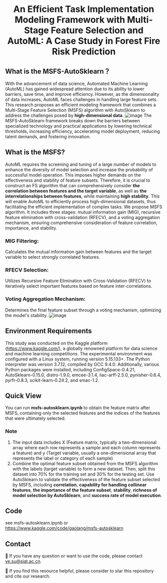 <h1 style="text-align: center;">An Efficient Task Implementation Modeling Framework with Multi-Stage Feature Selection and AutoML: A Case Study in Forest Fire Risk Prediction</h1>

## What is the MSFS-AutoSklearn？
With the advancement of data science, Automated Machine Learning (AutoML) has gained widespread attention due to its ability to lower barriers, save time, and improve efficiency. However, as the dimensionality of data increases, AutoML faces challenges in handling large feature sets. This research proposes an efficient modeling framework that combines a Multi-Stage Feature Selection (MSFS) algorithm with AutoSklearn to address the challenges posed by **high-dimensional data**.
![image](https://github.com/user-attachments/assets/a10b3fc2-6b45-4a30-b930-3d51963f7970)
The MSFS-AutoSklearn framework breaks down the barriers between specialized technology and practical applications by lowering technical thresholds, increasing efficiency, accelerating model deployment, reducing talent demands, and fostering innovation.

## What is the MSFS?
AutoML requires the screening and tuning of a large number of models to enhance the diversity of model selection and increase the probability of successful model operation. This imposes higher demands on the effectiveness and stability of feature subsets. Therefore, it is crucial to construct an FS algorithm that can comprehensively consider **the correlation between features and the target variable**, as well as **the interrelationships between features**, while maintaining **high stability**. This will enable AutoML to efficiently process high-dimensional datasets, thus facilitating the efficient implementation of complex tasks. 
We propose MSFS algorithm. It includes three stages: mutual information gain (MIG), recursive feature elimination with cross-validation (RFECV), and a voting aggregation mechanism, ensuring comprehensive consideration of feature correlation, importance, and stability.

### MIG Filtering: 
Calculates the mutual information gain between features and the target variable to select strongly correlated features.
### RFECV Selection: 
Utilizes Recursive Feature Elimination with Cross-Validation (RFECV) to iteratively select important features based on feature inter-correlations.
### Voting Aggregation Mechanism: 
Determines the final feature subset through a voting mechanism, optimizing the model's stability.
![image](https://github.com/user-attachments/assets/270283b9-5d3b-45fb-aa53-7aedb90d2321)

## Environment Requirements
This study was conducted on the Kaggle platform (https://www.kaggle.com/), a globally renowned platform for data science and machine learning competitions. The experimental environment was configured with a Linux system, running version 5.15.133+. The Python interpreter was version 3.7.12, compiled by GCC 9.4.0. Additionally, various Python packages were installed, including ConfigSpace-0.4.21, AutoSklearn-0.15.0, distro-1.9.0, emcee-3.1.4, liac-arff-2.5.0, pynisher-0.6.4, pyrfr-0.8.3, scikit-learn-0.24.2, and smac-1.2.

## Quick View
You can run **msfs-autosklearn.ipynb** to obtain the feature matrix after MSFS, containing only the selected features and the indices of the features that were ultimately selected.
### Note
1. The input data includes X (Feature matrix, typically a two-dimensional array where each row represents a sample and each column represents a feature) and y (Target variable, usually a one-dimensional array that represents the label or category of each sample)
2. Combine the optimal feature subset obtained from the MSFS algorithm with the labels (target variable) to form a new dataset. Then, split this dataset into 70% for the training set and 30% for the testing set. Use AutoSklearn to validate the effectiveness of the feature subset selected by MSFS, including **correlation**, **capability for handling collinear features**, **the importance of the feature subset**, **stability**, **richness of model selection by AutoSklearn**, and **success rate of model execution**.

## Code
see msfs-autosklearn.ipynb or https://www.kaggle.com/code/gaolang/msfs-autosklearn

## Contact
🙋 If you have any question or want to use the code, please contact ye.su@siat.ac.cn.

🌟 If you find this resource helpful, please consider to star this repository and cite our research.
